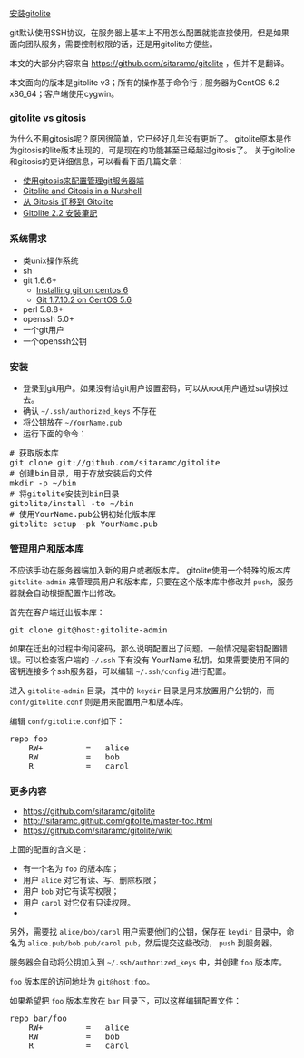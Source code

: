 [安装gitolite](http://zengrong.net/post/1720.htm)

git默认使用SSH协议，在服务器上基本上不用怎么配置就能直接使用。但是如果面向团队服务，需要控制权限的话，还是用gitolite方便些。

本文的大部分内容来自 <https://github.com/sitaramc/gitolite> ，但并不是翻译。

本文面向的版本是gitolite v3；所有的操作基于命令行；服务器为CentOS 6.2 x86_64；客户端使用cygwin。

### gitolite vs gitosis

为什么不用gitosis呢？原因很简单，它已经好几年没有更新了。
gitolite原本是作为gitosis的lite版本出现的，可是现在的功能甚至已经超过gitosis了。
关于gitolite和gitosis的更详细信息，可以看看下面几篇文章：

* [使用gitosis来配置管理git服务器端](http://blog.prosight.me/index.php/2009/07/271)
* [Gitolite and Gitosis in a Nutshell](http://saito.im/note/Gitolite-and-Gitosis-in-a-Nutshell/)
* [从 Gitosis 迁移到 Gitolite](http://hansay.com/2012/07/05/migrating-gitosis-to-gitolite-for-ubuntu-12-dot-04/)
* [Gitolite 2.2 安裝筆記](http://blog.crboy.net/2012/06/gitolite-22-installation.html)

### 系统需求

* 类unix操作系统
* sh
* git 1.6.6+
	* [Installing git on centos 6](http://www.miketmoore.com/blog/2012/02/26/installing-git-on-centos-6/)
	* [Git 1.7.10.2 on CentOS 5.6](http://www.webtatic.com/packages/git17/)
* perl 5.8.8+
* openssh 5.0+
* 一个git用户
* 一个openssh公钥

### 安装

* 登录到git用户。如果没有给git用户设置密码，可以从root用户通过su切换过去。
* 确认 `~/.ssh/authorized_keys` 不存在
* 将公钥放在 `~/YourName.pub`
* 运行下面的命令：
<pre lang="BASH">
# 获取版本库
git clone git://github.com/sitaramc/gitolite
# 创建bin目录，用于存放安装后的文件
mkdir -p ~/bin
# 将gitolite安装到bin目录
gitolite/install -to ~/bin
# 使用YourName.pub公钥初始化版本库
gitolite setup -pk YourName.pub
</pre>

### 管理用户和版本库

不应该手动在服务器端加入新的用户或者版本库。
gitolite使用一个特殊的版本库 `gitolite-admin` 来管理员用户和版本库，只要在这个版本库中修改并 `push`，服务器就会自动根据配置作出修改。

首先在客户端迁出版本库：

<pre lang="BASH">git clone git@host:gitolite-admin</pre>

如果在迁出的过程中询问密码，那么说明配置出了问题。一般情况是密钥配置错误。可以检查客户端的 `~/.ssh` 下有没有 YourName 私钥。如果需要使用不同的密钥连接多个ssh服务器，可以编辑 `~/.ssh/config` 进行配置。

进入 `gitolite-admin` 目录，其中的 `keydir` 目录是用来放置用户公钥的，而 `conf/gitolite.conf` 则是用来配置用户和版本库。

编辑 `conf/gitolite.conf`如下：

<pre>
repo foo
	RW+         =   alice
	RW          =   bob
	R           =   carol
</pre>

### 更多内容

* <https://github.com/sitaramc/gitolite>
* <http://sitaramc.github.com/gitolite/master-toc.html>
* <https://github.com/sitaramc/gitolite/wiki>

上面的配置的含义是：

* 有一个名为 `foo` 的版本库；
* 用户 `alice` 对它有读、写、删除权限；
* 用户 `bob` 对它有读写权限；
* 用户 `carol` 对它仅有只读权限。
* 
另外，需要找 `alice/bob/carol` 用户索要他们的公钥，保存在 `keydir` 目录中，命名为 `alice.pub/bob.pub/carol.pub`，然后提交这些改动， `push` 到服务器。

服务器会自动将公钥加入到 `~/.ssh/authorized_keys` 中，并创建 `foo` 版本库。

`foo` 版本库的访问地址为 `git@host:foo`。

如果希望把 `foo` 版本库放在 `bar` 目录下，可以这样编辑配置文件：

<pre>
repo bar/foo
	RW+         =   alice
	RW          =   bob
	R           =   carol
</pre>
